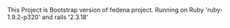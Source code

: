 This Project is Bootstrap version of fedena project.
Running on Ruby 'ruby-1.9.2-p320' and rails '2.3.18'
